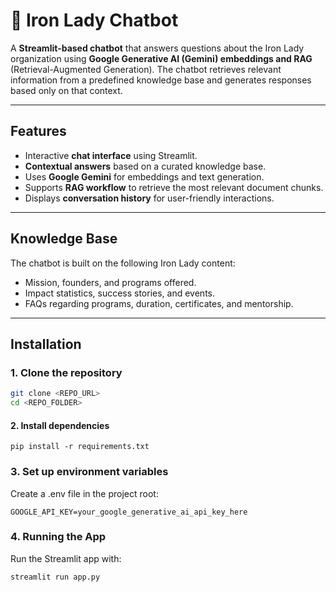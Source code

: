 # 📄 Iron Lady Chatbot

A **Streamlit-based chatbot** that answers questions about the Iron Lady organization using **Google Generative AI (Gemini) embeddings and RAG** (Retrieval-Augmented Generation). The chatbot retrieves relevant information from a predefined knowledge base and generates responses based only on that context.

---

## Features

- Interactive **chat interface** using Streamlit.
- **Contextual answers** based on a curated knowledge base.
- Uses **Google Gemini** for embeddings and text generation.
- Supports **RAG workflow** to retrieve the most relevant document chunks.
- Displays **conversation history** for user-friendly interactions.

---

## Knowledge Base

The chatbot is built on the following Iron Lady content:

- Mission, founders, and programs offered.
- Impact statistics, success stories, and events.
- FAQs regarding programs, duration, certificates, and mentorship.

---

## Installation

### 1. Clone the repository

```bash
git clone <REPO_URL>
cd <REPO_FOLDER>
```
#### 2. Install dependencies
```
pip install -r requirements.txt
```
### 3. Set up environment variables

Create a .env file in the project root:
```
GOOGLE_API_KEY=your_google_generative_ai_api_key_here
```
### 4. Running the App

Run the Streamlit app with:
```
streamlit run app.py
```
